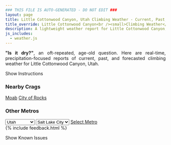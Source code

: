 ```yaml
---
### THIS FILE IS AUTO-GENERATED - DO NOT EDIT ###
layout: page
title: Little Cottonwood Canyon, Utah Climbing Weather - Current, Past, and Forecasted Report
title_override: Little Cottonwood Canyon<br /><small>Climbing Weather</small>
description: A lightweight weather report for Little Cottonwood Canyon, Utah. Optimized for slow internet connections.
js_includes:
  - weather.js
---
```


<section class="measure center lh-copy f5-ns f6 ph2 mv4" style="text-align: justify;">
<strong>"Is it dry?"</strong>, an oft-repeated, age-old question. Here are real-time,
precipitation-focused reports of current, past, and forecasted climbing weather for Little Cottonwood Canyon, Utah.
</section>

<p id="settings-toggle" class="mw5 b center tc hover-light-red black-70 pointer">Show Instructions</p>
<section id="settings" class="overflow-hidden" style="display:none;">
    <div class="mv2 ph2 center">
        <div class="fn f6 tc pv2">
            <p class="measure lh-copy center"><strong>Show/hide hourly forecasts</strong> by clicking the desired day.</p>
            <hr class="mw5 p0 mv2 o-60 b0 bt b--light-red light-red bg-light-red">
            <p class="measure lh-copy center"><strong>Current and Past conditions</strong> are measured by the nearest weather station. <strong>Forecast conditions</strong> are calculated and polled separately.</p>
            <hr class="mw5 p0 mv2 o-60 b0 bt b--light-red light-red bg-light-red">
            <p class="measure lh-copy center"><strong>Having issues?</strong> Try <a id="clear-cache" class="no-underline relative fancy-link light-red hover-light-red" href="#">clearing the local cache</a>.</p>
            <hr class="mw5 p0 mv2 o-60 b0 bt b--light-red light-red bg-light-red">
            <p class="measure lh-copy center">Weather data sourced from <a class="no-underline fancy-link relative light-red" target="_blank" href="https://www.weather.gov/documentation/services-web-api">weather.gov</a>.</p>
        </div>
    </div>
</section>
<section id="weather" data-crag="little-cottonwood-canyon-utah" class="mv4-ns mv3 ph2 center"></section>
<section id="nearby" class="tc lh-copy">
  <h3>Nearby Crags</h3>
<a class="nowrap no-underline fancy-link relative light-red mh3" href="/crags/moab-utah-weather.html">Moab</a>
<a class="nowrap no-underline fancy-link relative light-red mh3" href="/crags/city-of-rocks-idaho-weather.html">City of Rocks</a>
</section>
<section id="nearby" class="tc lh-copy">
  <h3>Other Metros</h3>
  <select class="ma1 bg-near-white pa2" id="stateSel">
    <option value="Texas">Texas</option>
    <option value="Washington">Washington</option>
    <option value="Colorado">Colorado</option>
    <option value="Tennessee">Tennessee</option>
    <option value="Utah" selected>Utah</option>
    <option value="California">California</option>
  </select>
  <select class="ma1 bg-near-white pa2" id="citySel">
    <option value="Salt Lake City" selected>Salt Lake City</option>
  </select>
  <a id="selectMetro" class="f6 link dim ph3 pv2 ma1 dib white bg-light-red" href="/crags/salt-lake-city-utah-weather.html">Select Metro</a>
  <script>
    var states = [];
    states["Texas"] = "Austin"
    states["Washington"] = "Seattle"
    states["Colorado"] = "Denver"
    states["Tennessee"] = "Nashville"
    states["Utah"] = "Salt Lake City"
    states["California"] = "San Francisco|Los Angeles"
  </script>
</section>
{% include feedback.html %}
<p id="issues-toggle" class="mw5 b center tc hover-light-red black-70 pointer">Show Known Issues</p>
<section id="issues" class="overflow-hidden tc f6">
</section>

<script>
  var weekly_SLC_102_165 = {"updated":"2021-05-11T08:18:01+00:00","units":"us","forecastGenerator":"BaselineForecastGenerator","generatedAt":"2021-05-11T08:51:12+00:00","updateTime":"2021-05-11T08:18:01+00:00","validTimes":"2021-05-11T02:00:00+00:00/P6DT23H","elevation":{"value":1872.0816,"unitCode":"unit:m"},"periods":[{"number":1,"name":"Overnight","startTime":"2021-05-11T02:00:00-06:00","endTime":"2021-05-11T06:00:00-06:00","isDaytime":false,"temperature":35,"temperatureUnit":"F","temperatureTrend":null,"windSpeed":"6 mph","windDirection":"NNE","icon":"https://api.weather.gov/icons/land/night/snow,20?size=medium","shortForecast":"Slight Chance Rain And Snow Showers","detailedForecast":"A slight chance of rain and snow showers before 3am. Partly cloudy, with a low around 35. North northeast wind around 6 mph. Chance of precipitation is 20%."},{"number":2,"name":"Tuesday","startTime":"2021-05-11T06:00:00-06:00","endTime":"2021-05-11T18:00:00-06:00","isDaytime":true,"temperature":56,"temperatureUnit":"F","temperatureTrend":null,"windSpeed":"5 to 9 mph","windDirection":"NW","icon":"https://api.weather.gov/icons/land/day/few?size=medium","shortForecast":"Sunny","detailedForecast":"Sunny, with a high near 56. Northwest wind 5 to 9 mph."},{"number":3,"name":"Tuesday Night","startTime":"2021-05-11T18:00:00-06:00","endTime":"2021-05-12T06:00:00-06:00","isDaytime":false,"temperature":39,"temperatureUnit":"F","temperatureTrend":null,"windSpeed":"7 mph","windDirection":"ENE","icon":"https://api.weather.gov/icons/land/night/few?size=medium","shortForecast":"Mostly Clear","detailedForecast":"Mostly clear, with a low around 39. East northeast wind around 7 mph."},{"number":4,"name":"Wednesday","startTime":"2021-05-12T06:00:00-06:00","endTime":"2021-05-12T18:00:00-06:00","isDaytime":true,"temperature":65,"temperatureUnit":"F","temperatureTrend":null,"windSpeed":"7 mph","windDirection":"WSW","icon":"https://api.weather.gov/icons/land/day/few?size=medium","shortForecast":"Sunny","detailedForecast":"Sunny, with a high near 65. West southwest wind around 7 mph."},{"number":5,"name":"Wednesday Night","startTime":"2021-05-12T18:00:00-06:00","endTime":"2021-05-13T06:00:00-06:00","isDaytime":false,"temperature":47,"temperatureUnit":"F","temperatureTrend":null,"windSpeed":"8 mph","windDirection":"E","icon":"https://api.weather.gov/icons/land/night/few?size=medium","shortForecast":"Mostly Clear","detailedForecast":"Mostly clear, with a low around 47. East wind around 8 mph."},{"number":6,"name":"Thursday","startTime":"2021-05-13T06:00:00-06:00","endTime":"2021-05-13T18:00:00-06:00","isDaytime":true,"temperature":74,"temperatureUnit":"F","temperatureTrend":null,"windSpeed":"7 mph","windDirection":"S","icon":"https://api.weather.gov/icons/land/day/few?size=medium","shortForecast":"Sunny","detailedForecast":"Sunny, with a high near 74."},{"number":7,"name":"Thursday Night","startTime":"2021-05-13T18:00:00-06:00","endTime":"2021-05-14T06:00:00-06:00","isDaytime":false,"temperature":53,"temperatureUnit":"F","temperatureTrend":null,"windSpeed":"7 mph","windDirection":"ENE","icon":"https://api.weather.gov/icons/land/night/sct?size=medium","shortForecast":"Partly Cloudy","detailedForecast":"Partly cloudy, with a low around 53."},{"number":8,"name":"Friday","startTime":"2021-05-14T06:00:00-06:00","endTime":"2021-05-14T18:00:00-06:00","isDaytime":true,"temperature":76,"temperatureUnit":"F","temperatureTrend":null,"windSpeed":"8 mph","windDirection":"SSW","icon":"https://api.weather.gov/icons/land/day/sct?size=medium","shortForecast":"Mostly Sunny","detailedForecast":"Mostly sunny, with a high near 76."},{"number":9,"name":"Friday Night","startTime":"2021-05-14T18:00:00-06:00","endTime":"2021-05-15T06:00:00-06:00","isDaytime":false,"temperature":54,"temperatureUnit":"F","temperatureTrend":null,"windSpeed":"7 mph","windDirection":"E","icon":"https://api.weather.gov/icons/land/night/bkn?size=medium","shortForecast":"Mostly Cloudy","detailedForecast":"Mostly cloudy, with a low around 54."},{"number":10,"name":"Saturday","startTime":"2021-05-15T06:00:00-06:00","endTime":"2021-05-15T18:00:00-06:00","isDaytime":true,"temperature":74,"temperatureUnit":"F","temperatureTrend":null,"windSpeed":"7 to 12 mph","windDirection":"S","icon":"https://api.weather.gov/icons/land/day/bkn/rain_showers?size=medium","shortForecast":"Partly Sunny then Slight Chance Rain Showers","detailedForecast":"A slight chance of rain showers after noon. Partly sunny, with a high near 74."},{"number":11,"name":"Saturday Night","startTime":"2021-05-15T18:00:00-06:00","endTime":"2021-05-16T06:00:00-06:00","isDaytime":false,"temperature":51,"temperatureUnit":"F","temperatureTrend":null,"windSpeed":"6 to 10 mph","windDirection":"SW","icon":"https://api.weather.gov/icons/land/night/rain_showers/bkn?size=medium","shortForecast":"Slight Chance Rain Showers then Mostly Cloudy","detailedForecast":"A slight chance of rain showers before midnight. Mostly cloudy, with a low around 51."},{"number":12,"name":"Sunday","startTime":"2021-05-16T06:00:00-06:00","endTime":"2021-05-16T18:00:00-06:00","isDaytime":true,"temperature":67,"temperatureUnit":"F","temperatureTrend":null,"windSpeed":"6 to 9 mph","windDirection":"W","icon":"https://api.weather.gov/icons/land/day/rain_showers/tsra_hi?size=medium","shortForecast":"Chance Showers And Thunderstorms","detailedForecast":"A slight chance of rain showers before noon, then a chance of showers and thunderstorms. Partly sunny, with a high near 67."},{"number":13,"name":"Sunday Night","startTime":"2021-05-16T18:00:00-06:00","endTime":"2021-05-17T06:00:00-06:00","isDaytime":false,"temperature":47,"temperatureUnit":"F","temperatureTrend":null,"windSpeed":"6 to 9 mph","windDirection":"N","icon":"https://api.weather.gov/icons/land/night/rain_showers/sct?size=medium","shortForecast":"Slight Chance Rain Showers then Partly Cloudy","detailedForecast":"A slight chance of rain showers before midnight. Partly cloudy, with a low around 47."},{"number":14,"name":"Monday","startTime":"2021-05-17T06:00:00-06:00","endTime":"2021-05-17T18:00:00-06:00","isDaytime":true,"temperature":69,"temperatureUnit":"F","temperatureTrend":null,"windSpeed":"9 mph","windDirection":"NW","icon":"https://api.weather.gov/icons/land/day/sct/rain_showers?size=medium","shortForecast":"Mostly Sunny then Slight Chance Rain Showers","detailedForecast":"A slight chance of rain showers after noon. Mostly sunny, with a high near 69."}]}
  var hourly_SLC_102_165 = {"@context":["https://geojson.org/geojson-ld/geojson-context.jsonld",{"@version":"1.1","wx":"https://api.weather.gov/ontology#","geo":"http://www.opengis.net/ont/geosparql#","unit":"http://codes.wmo.int/common/unit/","@vocab":"https://api.weather.gov/ontology#"}],"type":"Feature","geometry":{"type":"Polygon","coordinates":[[[-111.7980097,40.5728371],[-111.79443739999999,40.5510443],[-111.765784,40.5537528],[-111.7693503,40.575545899999995],[-111.7980097,40.5728371]]]},"properties":{"updated":"2021-05-11T08:18:01+00:00","units":"us","forecastGenerator":"HourlyForecastGenerator","generatedAt":"2021-05-11T08:51:14+00:00","updateTime":"2021-05-11T08:18:01+00:00","validTimes":"2021-05-11T02:00:00+00:00/P6DT23H","elevation":{"value":1872.0816,"unitCode":"unit:m"},"periods":[{"number":1,"name":"","startTime":"2021-05-11T02:00:00-06:00","endTime":"2021-05-11T03:00:00-06:00","isDaytime":false,"temperature":38,"temperatureUnit":"F","temperatureTrend":null,"windSpeed":"6 mph","windDirection":"N","icon":"https://api.weather.gov/icons/land/night/snow,20?size=small","shortForecast":"Slight Chance Rain And Snow Showers","detailedForecast":""},{"number":2,"name":"","startTime":"2021-05-11T03:00:00-06:00","endTime":"2021-05-11T04:00:00-06:00","isDaytime":false,"temperature":37,"temperatureUnit":"F","temperatureTrend":null,"windSpeed":"5 mph","windDirection":"NE","icon":"https://api.weather.gov/icons/land/night/sct?size=small","shortForecast":"Partly Cloudy","detailedForecast":""},{"number":3,"name":"","startTime":"2021-05-11T04:00:00-06:00","endTime":"2021-05-11T05:00:00-06:00","isDaytime":false,"temperature":36,"temperatureUnit":"F","temperatureTrend":null,"windSpeed":"5 mph","windDirection":"NE","icon":"https://api.weather.gov/icons/land/night/sct?size=small","shortForecast":"Partly Cloudy","detailedForecast":""},{"number":4,"name":"","startTime":"2021-05-11T05:00:00-06:00","endTime":"2021-05-11T06:00:00-06:00","isDaytime":false,"temperature":36,"temperatureUnit":"F","temperatureTrend":null,"windSpeed":"5 mph","windDirection":"NE","icon":"https://api.weather.gov/icons/land/night/sct?size=small","shortForecast":"Partly Cloudy","detailedForecast":""},{"number":5,"name":"","startTime":"2021-05-11T06:00:00-06:00","endTime":"2021-05-11T07:00:00-06:00","isDaytime":true,"temperature":35,"temperatureUnit":"F","temperatureTrend":null,"windSpeed":"5 mph","windDirection":"E","icon":"https://api.weather.gov/icons/land/day/few?size=small","shortForecast":"Sunny","detailedForecast":""},{"number":6,"name":"","startTime":"2021-05-11T07:00:00-06:00","endTime":"2021-05-11T08:00:00-06:00","isDaytime":true,"temperature":36,"temperatureUnit":"F","temperatureTrend":null,"windSpeed":"5 mph","windDirection":"E","icon":"https://api.weather.gov/icons/land/day/few?size=small","shortForecast":"Sunny","detailedForecast":""},{"number":7,"name":"","startTime":"2021-05-11T08:00:00-06:00","endTime":"2021-05-11T09:00:00-06:00","isDaytime":true,"temperature":38,"temperatureUnit":"F","temperatureTrend":null,"windSpeed":"5 mph","windDirection":"E","icon":"https://api.weather.gov/icons/land/day/few?size=small","shortForecast":"Sunny","detailedForecast":""},{"number":8,"name":"","startTime":"2021-05-11T09:00:00-06:00","endTime":"2021-05-11T10:00:00-06:00","isDaytime":true,"temperature":42,"temperatureUnit":"F","temperatureTrend":null,"windSpeed":"6 mph","windDirection":"W","icon":"https://api.weather.gov/icons/land/day/sct?size=small","shortForecast":"Mostly Sunny","detailedForecast":""},{"number":9,"name":"","startTime":"2021-05-11T10:00:00-06:00","endTime":"2021-05-11T11:00:00-06:00","isDaytime":true,"temperature":45,"temperatureUnit":"F","temperatureTrend":null,"windSpeed":"6 mph","windDirection":"W","icon":"https://api.weather.gov/icons/land/day/sct?size=small","shortForecast":"Mostly Sunny","detailedForecast":""},{"number":10,"name":"","startTime":"2021-05-11T11:00:00-06:00","endTime":"2021-05-11T12:00:00-06:00","isDaytime":true,"temperature":47,"temperatureUnit":"F","temperatureTrend":null,"windSpeed":"6 mph","windDirection":"W","icon":"https://api.weather.gov/icons/land/day/sct?size=small","shortForecast":"Mostly Sunny","detailedForecast":""},{"number":11,"name":"","startTime":"2021-05-11T12:00:00-06:00","endTime":"2021-05-11T13:00:00-06:00","isDaytime":true,"temperature":49,"temperatureUnit":"F","temperatureTrend":null,"windSpeed":"9 mph","windDirection":"NW","icon":"https://api.weather.gov/icons/land/day/sct?size=small","shortForecast":"Mostly Sunny","detailedForecast":""},{"number":12,"name":"","startTime":"2021-05-11T13:00:00-06:00","endTime":"2021-05-11T14:00:00-06:00","isDaytime":true,"temperature":53,"temperatureUnit":"F","temperatureTrend":null,"windSpeed":"9 mph","windDirection":"NW","icon":"https://api.weather.gov/icons/land/day/sct?size=small","shortForecast":"Mostly Sunny","detailedForecast":""},{"number":13,"name":"","startTime":"2021-05-11T14:00:00-06:00","endTime":"2021-05-11T15:00:00-06:00","isDaytime":true,"temperature":54,"temperatureUnit":"F","temperatureTrend":null,"windSpeed":"9 mph","windDirection":"NW","icon":"https://api.weather.gov/icons/land/day/sct?size=small","shortForecast":"Mostly Sunny","detailedForecast":""},{"number":14,"name":"","startTime":"2021-05-11T15:00:00-06:00","endTime":"2021-05-11T16:00:00-06:00","isDaytime":true,"temperature":55,"temperatureUnit":"F","temperatureTrend":null,"windSpeed":"8 mph","windDirection":"NNW","icon":"https://api.weather.gov/icons/land/day/few?size=small","shortForecast":"Sunny","detailedForecast":""},{"number":15,"name":"","startTime":"2021-05-11T16:00:00-06:00","endTime":"2021-05-11T17:00:00-06:00","isDaytime":true,"temperature":56,"temperatureUnit":"F","temperatureTrend":null,"windSpeed":"8 mph","windDirection":"NNW","icon":"https://api.weather.gov/icons/land/day/few?size=small","shortForecast":"Sunny","detailedForecast":""},{"number":16,"name":"","startTime":"2021-05-11T17:00:00-06:00","endTime":"2021-05-11T18:00:00-06:00","isDaytime":true,"temperature":55,"temperatureUnit":"F","temperatureTrend":null,"windSpeed":"8 mph","windDirection":"NNW","icon":"https://api.weather.gov/icons/land/day/few?size=small","shortForecast":"Sunny","detailedForecast":""},{"number":17,"name":"","startTime":"2021-05-11T18:00:00-06:00","endTime":"2021-05-11T19:00:00-06:00","isDaytime":false,"temperature":56,"temperatureUnit":"F","temperatureTrend":null,"windSpeed":"7 mph","windDirection":"NNW","icon":"https://api.weather.gov/icons/land/night/few?size=small","shortForecast":"Mostly Clear","detailedForecast":""},{"number":18,"name":"","startTime":"2021-05-11T19:00:00-06:00","endTime":"2021-05-11T20:00:00-06:00","isDaytime":false,"temperature":53,"temperatureUnit":"F","temperatureTrend":null,"windSpeed":"7 mph","windDirection":"NNW","icon":"https://api.weather.gov/icons/land/night/few?size=small","shortForecast":"Mostly Clear","detailedForecast":""},{"number":19,"name":"","startTime":"2021-05-11T20:00:00-06:00","endTime":"2021-05-11T21:00:00-06:00","isDaytime":false,"temperature":50,"temperatureUnit":"F","temperatureTrend":null,"windSpeed":"7 mph","windDirection":"NNW","icon":"https://api.weather.gov/icons/land/night/few?size=small","shortForecast":"Mostly Clear","detailedForecast":""},{"number":20,"name":"","startTime":"2021-05-11T21:00:00-06:00","endTime":"2021-05-11T22:00:00-06:00","isDaytime":false,"temperature":46,"temperatureUnit":"F","temperatureTrend":null,"windSpeed":"6 mph","windDirection":"ENE","icon":"https://api.weather.gov/icons/land/night/few?size=small","shortForecast":"Mostly Clear","detailedForecast":""},{"number":21,"name":"","startTime":"2021-05-11T22:00:00-06:00","endTime":"2021-05-11T23:00:00-06:00","isDaytime":false,"temperature":43,"temperatureUnit":"F","temperatureTrend":null,"windSpeed":"6 mph","windDirection":"ENE","icon":"https://api.weather.gov/icons/land/night/few?size=small","shortForecast":"Mostly Clear","detailedForecast":""},{"number":22,"name":"","startTime":"2021-05-11T23:00:00-06:00","endTime":"2021-05-12T00:00:00-06:00","isDaytime":false,"temperature":42,"temperatureUnit":"F","temperatureTrend":null,"windSpeed":"6 mph","windDirection":"ENE","icon":"https://api.weather.gov/icons/land/night/few?size=small","shortForecast":"Mostly Clear","detailedForecast":""},{"number":23,"name":"","startTime":"2021-05-12T00:00:00-06:00","endTime":"2021-05-12T01:00:00-06:00","isDaytime":false,"temperature":41,"temperatureUnit":"F","temperatureTrend":null,"windSpeed":"7 mph","windDirection":"E","icon":"https://api.weather.gov/icons/land/night/skc?size=small","shortForecast":"Clear","detailedForecast":""},{"number":24,"name":"","startTime":"2021-05-12T01:00:00-06:00","endTime":"2021-05-12T02:00:00-06:00","isDaytime":false,"temperature":40,"temperatureUnit":"F","temperatureTrend":null,"windSpeed":"7 mph","windDirection":"E","icon":"https://api.weather.gov/icons/land/night/skc?size=small","shortForecast":"Clear","detailedForecast":""},{"number":25,"name":"","startTime":"2021-05-12T02:00:00-06:00","endTime":"2021-05-12T03:00:00-06:00","isDaytime":false,"temperature":40,"temperatureUnit":"F","temperatureTrend":null,"windSpeed":"7 mph","windDirection":"E","icon":"https://api.weather.gov/icons/land/night/skc?size=small","shortForecast":"Clear","detailedForecast":""},{"number":26,"name":"","startTime":"2021-05-12T03:00:00-06:00","endTime":"2021-05-12T04:00:00-06:00","isDaytime":false,"temperature":40,"temperatureUnit":"F","temperatureTrend":null,"windSpeed":"7 mph","windDirection":"E","icon":"https://api.weather.gov/icons/land/night/few?size=small","shortForecast":"Mostly Clear","detailedForecast":""},{"number":27,"name":"","startTime":"2021-05-12T04:00:00-06:00","endTime":"2021-05-12T05:00:00-06:00","isDaytime":false,"temperature":39,"temperatureUnit":"F","temperatureTrend":null,"windSpeed":"7 mph","windDirection":"E","icon":"https://api.weather.gov/icons/land/night/few?size=small","shortForecast":"Mostly Clear","detailedForecast":""},{"number":28,"name":"","startTime":"2021-05-12T05:00:00-06:00","endTime":"2021-05-12T06:00:00-06:00","isDaytime":false,"temperature":39,"temperatureUnit":"F","temperatureTrend":null,"windSpeed":"7 mph","windDirection":"E","icon":"https://api.weather.gov/icons/land/night/few?size=small","shortForecast":"Mostly Clear","detailedForecast":""},{"number":29,"name":"","startTime":"2021-05-12T06:00:00-06:00","endTime":"2021-05-12T07:00:00-06:00","isDaytime":true,"temperature":40,"temperatureUnit":"F","temperatureTrend":null,"windSpeed":"7 mph","windDirection":"E","icon":"https://api.weather.gov/icons/land/day/few?size=small","shortForecast":"Sunny","detailedForecast":""},{"number":30,"name":"","startTime":"2021-05-12T07:00:00-06:00","endTime":"2021-05-12T08:00:00-06:00","isDaytime":true,"temperature":41,"temperatureUnit":"F","temperatureTrend":null,"windSpeed":"7 mph","windDirection":"E","icon":"https://api.weather.gov/icons/land/day/few?size=small","shortForecast":"Sunny","detailedForecast":""},{"number":31,"name":"","startTime":"2021-05-12T08:00:00-06:00","endTime":"2021-05-12T09:00:00-06:00","isDaytime":true,"temperature":44,"temperatureUnit":"F","temperatureTrend":null,"windSpeed":"7 mph","windDirection":"E","icon":"https://api.weather.gov/icons/land/day/few?size=small","shortForecast":"Sunny","detailedForecast":""},{"number":32,"name":"","startTime":"2021-05-12T09:00:00-06:00","endTime":"2021-05-12T10:00:00-06:00","isDaytime":true,"temperature":47,"temperatureUnit":"F","temperatureTrend":null,"windSpeed":"5 mph","windDirection":"SW","icon":"https://api.weather.gov/icons/land/day/few?size=small","shortForecast":"Sunny","detailedForecast":""},{"number":33,"name":"","startTime":"2021-05-12T10:00:00-06:00","endTime":"2021-05-12T11:00:00-06:00","isDaytime":true,"temperature":51,"temperatureUnit":"F","temperatureTrend":null,"windSpeed":"5 mph","windDirection":"SW","icon":"https://api.weather.gov/icons/land/day/few?size=small","shortForecast":"Sunny","detailedForecast":""},{"number":34,"name":"","startTime":"2021-05-12T11:00:00-06:00","endTime":"2021-05-12T12:00:00-06:00","isDaytime":true,"temperature":55,"temperatureUnit":"F","temperatureTrend":null,"windSpeed":"5 mph","windDirection":"SW","icon":"https://api.weather.gov/icons/land/day/few?size=small","shortForecast":"Sunny","detailedForecast":""},{"number":35,"name":"","startTime":"2021-05-12T12:00:00-06:00","endTime":"2021-05-12T13:00:00-06:00","isDaytime":true,"temperature":58,"temperatureUnit":"F","temperatureTrend":null,"windSpeed":"7 mph","windDirection":"W","icon":"https://api.weather.gov/icons/land/day/few?size=small","shortForecast":"Sunny","detailedForecast":""},{"number":36,"name":"","startTime":"2021-05-12T13:00:00-06:00","endTime":"2021-05-12T14:00:00-06:00","isDaytime":true,"temperature":60,"temperatureUnit":"F","temperatureTrend":null,"windSpeed":"7 mph","windDirection":"W","icon":"https://api.weather.gov/icons/land/day/few?size=small","shortForecast":"Sunny","detailedForecast":""},{"number":37,"name":"","startTime":"2021-05-12T14:00:00-06:00","endTime":"2021-05-12T15:00:00-06:00","isDaytime":true,"temperature":62,"temperatureUnit":"F","temperatureTrend":null,"windSpeed":"7 mph","windDirection":"W","icon":"https://api.weather.gov/icons/land/day/few?size=small","shortForecast":"Sunny","detailedForecast":""},{"number":38,"name":"","startTime":"2021-05-12T15:00:00-06:00","endTime":"2021-05-12T16:00:00-06:00","isDaytime":true,"temperature":63,"temperatureUnit":"F","temperatureTrend":null,"windSpeed":"7 mph","windDirection":"W","icon":"https://api.weather.gov/icons/land/day/few?size=small","shortForecast":"Sunny","detailedForecast":""},{"number":39,"name":"","startTime":"2021-05-12T16:00:00-06:00","endTime":"2021-05-12T17:00:00-06:00","isDaytime":true,"temperature":64,"temperatureUnit":"F","temperatureTrend":null,"windSpeed":"7 mph","windDirection":"W","icon":"https://api.weather.gov/icons/land/day/few?size=small","shortForecast":"Sunny","detailedForecast":""},{"number":40,"name":"","startTime":"2021-05-12T17:00:00-06:00","endTime":"2021-05-12T18:00:00-06:00","isDaytime":true,"temperature":65,"temperatureUnit":"F","temperatureTrend":null,"windSpeed":"7 mph","windDirection":"W","icon":"https://api.weather.gov/icons/land/day/few?size=small","shortForecast":"Sunny","detailedForecast":""},{"number":41,"name":"","startTime":"2021-05-12T18:00:00-06:00","endTime":"2021-05-12T19:00:00-06:00","isDaytime":false,"temperature":64,"temperatureUnit":"F","temperatureTrend":null,"windSpeed":"6 mph","windDirection":"WNW","icon":"https://api.weather.gov/icons/land/night/few?size=small","shortForecast":"Mostly Clear","detailedForecast":""},{"number":42,"name":"","startTime":"2021-05-12T19:00:00-06:00","endTime":"2021-05-12T20:00:00-06:00","isDaytime":false,"temperature":62,"temperatureUnit":"F","temperatureTrend":null,"windSpeed":"6 mph","windDirection":"WNW","icon":"https://api.weather.gov/icons/land/night/few?size=small","shortForecast":"Mostly Clear","detailedForecast":""},{"number":43,"name":"","startTime":"2021-05-12T20:00:00-06:00","endTime":"2021-05-12T21:00:00-06:00","isDaytime":false,"temperature":58,"temperatureUnit":"F","temperatureTrend":null,"windSpeed":"6 mph","windDirection":"WNW","icon":"https://api.weather.gov/icons/land/night/few?size=small","shortForecast":"Mostly Clear","detailedForecast":""},{"number":44,"name":"","startTime":"2021-05-12T21:00:00-06:00","endTime":"2021-05-12T22:00:00-06:00","isDaytime":false,"temperature":55,"temperatureUnit":"F","temperatureTrend":null,"windSpeed":"7 mph","windDirection":"ENE","icon":"https://api.weather.gov/icons/land/night/few?size=small","shortForecast":"Mostly Clear","detailedForecast":""},{"number":45,"name":"","startTime":"2021-05-12T22:00:00-06:00","endTime":"2021-05-12T23:00:00-06:00","isDaytime":false,"temperature":52,"temperatureUnit":"F","temperatureTrend":null,"windSpeed":"7 mph","windDirection":"ENE","icon":"https://api.weather.gov/icons/land/night/few?size=small","shortForecast":"Mostly Clear","detailedForecast":""},{"number":46,"name":"","startTime":"2021-05-12T23:00:00-06:00","endTime":"2021-05-13T00:00:00-06:00","isDaytime":false,"temperature":50,"temperatureUnit":"F","temperatureTrend":null,"windSpeed":"7 mph","windDirection":"ENE","icon":"https://api.weather.gov/icons/land/night/few?size=small","shortForecast":"Mostly Clear","detailedForecast":""},{"number":47,"name":"","startTime":"2021-05-13T00:00:00-06:00","endTime":"2021-05-13T01:00:00-06:00","isDaytime":false,"temperature":50,"temperatureUnit":"F","temperatureTrend":null,"windSpeed":"8 mph","windDirection":"ESE","icon":"https://api.weather.gov/icons/land/night/few?size=small","shortForecast":"Mostly Clear","detailedForecast":""},{"number":48,"name":"","startTime":"2021-05-13T01:00:00-06:00","endTime":"2021-05-13T02:00:00-06:00","isDaytime":false,"temperature":49,"temperatureUnit":"F","temperatureTrend":null,"windSpeed":"8 mph","windDirection":"ESE","icon":"https://api.weather.gov/icons/land/night/few?size=small","shortForecast":"Mostly Clear","detailedForecast":""},{"number":49,"name":"","startTime":"2021-05-13T02:00:00-06:00","endTime":"2021-05-13T03:00:00-06:00","isDaytime":false,"temperature":49,"temperatureUnit":"F","temperatureTrend":null,"windSpeed":"8 mph","windDirection":"ESE","icon":"https://api.weather.gov/icons/land/night/few?size=small","shortForecast":"Mostly Clear","detailedForecast":""},{"number":50,"name":"","startTime":"2021-05-13T03:00:00-06:00","endTime":"2021-05-13T04:00:00-06:00","isDaytime":false,"temperature":48,"temperatureUnit":"F","temperatureTrend":null,"windSpeed":"8 mph","windDirection":"ESE","icon":"https://api.weather.gov/icons/land/night/few?size=small","shortForecast":"Mostly Clear","detailedForecast":""},{"number":51,"name":"","startTime":"2021-05-13T04:00:00-06:00","endTime":"2021-05-13T05:00:00-06:00","isDaytime":false,"temperature":48,"temperatureUnit":"F","temperatureTrend":null,"windSpeed":"8 mph","windDirection":"ESE","icon":"https://api.weather.gov/icons/land/night/few?size=small","shortForecast":"Mostly Clear","detailedForecast":""},{"number":52,"name":"","startTime":"2021-05-13T05:00:00-06:00","endTime":"2021-05-13T06:00:00-06:00","isDaytime":false,"temperature":47,"temperatureUnit":"F","temperatureTrend":null,"windSpeed":"8 mph","windDirection":"ESE","icon":"https://api.weather.gov/icons/land/night/few?size=small","shortForecast":"Mostly Clear","detailedForecast":""},{"number":53,"name":"","startTime":"2021-05-13T06:00:00-06:00","endTime":"2021-05-13T07:00:00-06:00","isDaytime":true,"temperature":48,"temperatureUnit":"F","temperatureTrend":null,"windSpeed":"7 mph","windDirection":"ESE","icon":"https://api.weather.gov/icons/land/day/few?size=small","shortForecast":"Sunny","detailedForecast":""},{"number":54,"name":"","startTime":"2021-05-13T07:00:00-06:00","endTime":"2021-05-13T08:00:00-06:00","isDaytime":true,"temperature":51,"temperatureUnit":"F","temperatureTrend":null,"windSpeed":"7 mph","windDirection":"ESE","icon":"https://api.weather.gov/icons/land/day/few?size=small","shortForecast":"Sunny","detailedForecast":""},{"number":55,"name":"","startTime":"2021-05-13T08:00:00-06:00","endTime":"2021-05-13T09:00:00-06:00","isDaytime":true,"temperature":54,"temperatureUnit":"F","temperatureTrend":null,"windSpeed":"7 mph","windDirection":"ESE","icon":"https://api.weather.gov/icons/land/day/few?size=small","shortForecast":"Sunny","detailedForecast":""},{"number":56,"name":"","startTime":"2021-05-13T09:00:00-06:00","endTime":"2021-05-13T10:00:00-06:00","isDaytime":true,"temperature":57,"temperatureUnit":"F","temperatureTrend":null,"windSpeed":"6 mph","windDirection":"SSE","icon":"https://api.weather.gov/icons/land/day/few?size=small","shortForecast":"Sunny","detailedForecast":""},{"number":57,"name":"","startTime":"2021-05-13T10:00:00-06:00","endTime":"2021-05-13T11:00:00-06:00","isDaytime":true,"temperature":61,"temperatureUnit":"F","temperatureTrend":null,"windSpeed":"6 mph","windDirection":"SSE","icon":"https://api.weather.gov/icons/land/day/few?size=small","shortForecast":"Sunny","detailedForecast":""},{"number":58,"name":"","startTime":"2021-05-13T11:00:00-06:00","endTime":"2021-05-13T12:00:00-06:00","isDaytime":true,"temperature":64,"temperatureUnit":"F","temperatureTrend":null,"windSpeed":"6 mph","windDirection":"SSE","icon":"https://api.weather.gov/icons/land/day/few?size=small","shortForecast":"Sunny","detailedForecast":""},{"number":59,"name":"","startTime":"2021-05-13T12:00:00-06:00","endTime":"2021-05-13T13:00:00-06:00","isDaytime":true,"temperature":67,"temperatureUnit":"F","temperatureTrend":null,"windSpeed":"6 mph","windDirection":"SW","icon":"https://api.weather.gov/icons/land/day/few?size=small","shortForecast":"Sunny","detailedForecast":""},{"number":60,"name":"","startTime":"2021-05-13T13:00:00-06:00","endTime":"2021-05-13T14:00:00-06:00","isDaytime":true,"temperature":69,"temperatureUnit":"F","temperatureTrend":null,"windSpeed":"6 mph","windDirection":"SW","icon":"https://api.weather.gov/icons/land/day/few?size=small","shortForecast":"Sunny","detailedForecast":""},{"number":61,"name":"","startTime":"2021-05-13T14:00:00-06:00","endTime":"2021-05-13T15:00:00-06:00","isDaytime":true,"temperature":71,"temperatureUnit":"F","temperatureTrend":null,"windSpeed":"6 mph","windDirection":"SW","icon":"https://api.weather.gov/icons/land/day/few?size=small","shortForecast":"Sunny","detailedForecast":""},{"number":62,"name":"","startTime":"2021-05-13T15:00:00-06:00","endTime":"2021-05-13T16:00:00-06:00","isDaytime":true,"temperature":72,"temperatureUnit":"F","temperatureTrend":null,"windSpeed":"6 mph","windDirection":"W","icon":"https://api.weather.gov/icons/land/day/few?size=small","shortForecast":"Sunny","detailedForecast":""},{"number":63,"name":"","startTime":"2021-05-13T16:00:00-06:00","endTime":"2021-05-13T17:00:00-06:00","isDaytime":true,"temperature":73,"temperatureUnit":"F","temperatureTrend":null,"windSpeed":"6 mph","windDirection":"W","icon":"https://api.weather.gov/icons/land/day/few?size=small","shortForecast":"Sunny","detailedForecast":""},{"number":64,"name":"","startTime":"2021-05-13T17:00:00-06:00","endTime":"2021-05-13T18:00:00-06:00","isDaytime":true,"temperature":73,"temperatureUnit":"F","temperatureTrend":null,"windSpeed":"6 mph","windDirection":"W","icon":"https://api.weather.gov/icons/land/day/few?size=small","shortForecast":"Sunny","detailedForecast":""},{"number":65,"name":"","startTime":"2021-05-13T18:00:00-06:00","endTime":"2021-05-13T19:00:00-06:00","isDaytime":false,"temperature":72,"temperatureUnit":"F","temperatureTrend":null,"windSpeed":"7 mph","windDirection":"NW","icon":"https://api.weather.gov/icons/land/night/few?size=small","shortForecast":"Mostly Clear","detailedForecast":""},{"number":66,"name":"","startTime":"2021-05-13T19:00:00-06:00","endTime":"2021-05-13T20:00:00-06:00","isDaytime":false,"temperature":69,"temperatureUnit":"F","temperatureTrend":null,"windSpeed":"7 mph","windDirection":"NW","icon":"https://api.weather.gov/icons/land/night/few?size=small","shortForecast":"Mostly Clear","detailedForecast":""},{"number":67,"name":"","startTime":"2021-05-13T20:00:00-06:00","endTime":"2021-05-13T21:00:00-06:00","isDaytime":false,"temperature":65,"temperatureUnit":"F","temperatureTrend":null,"windSpeed":"7 mph","windDirection":"NW","icon":"https://api.weather.gov/icons/land/night/few?size=small","shortForecast":"Mostly Clear","detailedForecast":""},{"number":68,"name":"","startTime":"2021-05-13T21:00:00-06:00","endTime":"2021-05-13T22:00:00-06:00","isDaytime":false,"temperature":62,"temperatureUnit":"F","temperatureTrend":null,"windSpeed":"6 mph","windDirection":"E","icon":"https://api.weather.gov/icons/land/night/sct?size=small","shortForecast":"Partly Cloudy","detailedForecast":""},{"number":69,"name":"","startTime":"2021-05-13T22:00:00-06:00","endTime":"2021-05-13T23:00:00-06:00","isDaytime":false,"temperature":60,"temperatureUnit":"F","temperatureTrend":null,"windSpeed":"6 mph","windDirection":"E","icon":"https://api.weather.gov/icons/land/night/sct?size=small","shortForecast":"Partly Cloudy","detailedForecast":""},{"number":70,"name":"","startTime":"2021-05-13T23:00:00-06:00","endTime":"2021-05-14T00:00:00-06:00","isDaytime":false,"temperature":58,"temperatureUnit":"F","temperatureTrend":null,"windSpeed":"6 mph","windDirection":"E","icon":"https://api.weather.gov/icons/land/night/sct?size=small","shortForecast":"Partly Cloudy","detailedForecast":""},{"number":71,"name":"","startTime":"2021-05-14T00:00:00-06:00","endTime":"2021-05-14T01:00:00-06:00","isDaytime":false,"temperature":57,"temperatureUnit":"F","temperatureTrend":null,"windSpeed":"6 mph","windDirection":"ESE","icon":"https://api.weather.gov/icons/land/night/sct?size=small","shortForecast":"Partly Cloudy","detailedForecast":""},{"number":72,"name":"","startTime":"2021-05-14T01:00:00-06:00","endTime":"2021-05-14T02:00:00-06:00","isDaytime":false,"temperature":56,"temperatureUnit":"F","temperatureTrend":null,"windSpeed":"6 mph","windDirection":"ESE","icon":"https://api.weather.gov/icons/land/night/sct?size=small","shortForecast":"Partly Cloudy","detailedForecast":""},{"number":73,"name":"","startTime":"2021-05-14T02:00:00-06:00","endTime":"2021-05-14T03:00:00-06:00","isDaytime":false,"temperature":56,"temperatureUnit":"F","temperatureTrend":null,"windSpeed":"6 mph","windDirection":"ESE","icon":"https://api.weather.gov/icons/land/night/sct?size=small","shortForecast":"Partly Cloudy","detailedForecast":""},{"number":74,"name":"","startTime":"2021-05-14T03:00:00-06:00","endTime":"2021-05-14T04:00:00-06:00","isDaytime":false,"temperature":55,"temperatureUnit":"F","temperatureTrend":null,"windSpeed":"6 mph","windDirection":"ESE","icon":"https://api.weather.gov/icons/land/night/sct?size=small","shortForecast":"Partly Cloudy","detailedForecast":""},{"number":75,"name":"","startTime":"2021-05-14T04:00:00-06:00","endTime":"2021-05-14T05:00:00-06:00","isDaytime":false,"temperature":54,"temperatureUnit":"F","temperatureTrend":null,"windSpeed":"6 mph","windDirection":"ESE","icon":"https://api.weather.gov/icons/land/night/sct?size=small","shortForecast":"Partly Cloudy","detailedForecast":""},{"number":76,"name":"","startTime":"2021-05-14T05:00:00-06:00","endTime":"2021-05-14T06:00:00-06:00","isDaytime":false,"temperature":53,"temperatureUnit":"F","temperatureTrend":null,"windSpeed":"6 mph","windDirection":"ESE","icon":"https://api.weather.gov/icons/land/night/sct?size=small","shortForecast":"Partly Cloudy","detailedForecast":""},{"number":77,"name":"","startTime":"2021-05-14T06:00:00-06:00","endTime":"2021-05-14T07:00:00-06:00","isDaytime":true,"temperature":53,"temperatureUnit":"F","temperatureTrend":null,"windSpeed":"7 mph","windDirection":"SE","icon":"https://api.weather.gov/icons/land/day/sct?size=small","shortForecast":"Mostly Sunny","detailedForecast":""},{"number":78,"name":"","startTime":"2021-05-14T07:00:00-06:00","endTime":"2021-05-14T08:00:00-06:00","isDaytime":true,"temperature":54,"temperatureUnit":"F","temperatureTrend":null,"windSpeed":"7 mph","windDirection":"SE","icon":"https://api.weather.gov/icons/land/day/sct?size=small","shortForecast":"Mostly Sunny","detailedForecast":""},{"number":79,"name":"","startTime":"2021-05-14T08:00:00-06:00","endTime":"2021-05-14T09:00:00-06:00","isDaytime":true,"temperature":57,"temperatureUnit":"F","temperatureTrend":null,"windSpeed":"7 mph","windDirection":"SE","icon":"https://api.weather.gov/icons/land/day/sct?size=small","shortForecast":"Mostly Sunny","detailedForecast":""},{"number":80,"name":"","startTime":"2021-05-14T09:00:00-06:00","endTime":"2021-05-14T10:00:00-06:00","isDaytime":true,"temperature":60,"temperatureUnit":"F","temperatureTrend":null,"windSpeed":"7 mph","windDirection":"S","icon":"https://api.weather.gov/icons/land/day/few?size=small","shortForecast":"Sunny","detailedForecast":""},{"number":81,"name":"","startTime":"2021-05-14T10:00:00-06:00","endTime":"2021-05-14T11:00:00-06:00","isDaytime":true,"temperature":63,"temperatureUnit":"F","temperatureTrend":null,"windSpeed":"7 mph","windDirection":"S","icon":"https://api.weather.gov/icons/land/day/few?size=small","shortForecast":"Sunny","detailedForecast":""},{"number":82,"name":"","startTime":"2021-05-14T11:00:00-06:00","endTime":"2021-05-14T12:00:00-06:00","isDaytime":true,"temperature":67,"temperatureUnit":"F","temperatureTrend":null,"windSpeed":"7 mph","windDirection":"S","icon":"https://api.weather.gov/icons/land/day/few?size=small","shortForecast":"Sunny","detailedForecast":""},{"number":83,"name":"","startTime":"2021-05-14T12:00:00-06:00","endTime":"2021-05-14T13:00:00-06:00","isDaytime":true,"temperature":70,"temperatureUnit":"F","temperatureTrend":null,"windSpeed":"7 mph","windDirection":"SW","icon":"https://api.weather.gov/icons/land/day/sct?size=small","shortForecast":"Mostly Sunny","detailedForecast":""},{"number":84,"name":"","startTime":"2021-05-14T13:00:00-06:00","endTime":"2021-05-14T14:00:00-06:00","isDaytime":true,"temperature":72,"temperatureUnit":"F","temperatureTrend":null,"windSpeed":"7 mph","windDirection":"SW","icon":"https://api.weather.gov/icons/land/day/sct?size=small","shortForecast":"Mostly Sunny","detailedForecast":""},{"number":85,"name":"","startTime":"2021-05-14T14:00:00-06:00","endTime":"2021-05-14T15:00:00-06:00","isDaytime":true,"temperature":73,"temperatureUnit":"F","temperatureTrend":null,"windSpeed":"7 mph","windDirection":"SW","icon":"https://api.weather.gov/icons/land/day/sct?size=small","shortForecast":"Mostly Sunny","detailedForecast":""},{"number":86,"name":"","startTime":"2021-05-14T15:00:00-06:00","endTime":"2021-05-14T16:00:00-06:00","isDaytime":true,"temperature":73,"temperatureUnit":"F","temperatureTrend":null,"windSpeed":"8 mph","windDirection":"W","icon":"https://api.weather.gov/icons/land/day/sct?size=small","shortForecast":"Mostly Sunny","detailedForecast":""},{"number":87,"name":"","startTime":"2021-05-14T16:00:00-06:00","endTime":"2021-05-14T17:00:00-06:00","isDaytime":true,"temperature":74,"temperatureUnit":"F","temperatureTrend":null,"windSpeed":"8 mph","windDirection":"W","icon":"https://api.weather.gov/icons/land/day/sct?size=small","shortForecast":"Mostly Sunny","detailedForecast":""},{"number":88,"name":"","startTime":"2021-05-14T17:00:00-06:00","endTime":"2021-05-14T18:00:00-06:00","isDaytime":true,"temperature":74,"temperatureUnit":"F","temperatureTrend":null,"windSpeed":"8 mph","windDirection":"W","icon":"https://api.weather.gov/icons/land/day/sct?size=small","shortForecast":"Mostly Sunny","detailedForecast":""},{"number":89,"name":"","startTime":"2021-05-14T18:00:00-06:00","endTime":"2021-05-14T19:00:00-06:00","isDaytime":false,"temperature":73,"temperatureUnit":"F","temperatureTrend":null,"windSpeed":"7 mph","windDirection":"WNW","icon":"https://api.weather.gov/icons/land/night/sct?size=small","shortForecast":"Partly Cloudy","detailedForecast":""},{"number":90,"name":"","startTime":"2021-05-14T19:00:00-06:00","endTime":"2021-05-14T20:00:00-06:00","isDaytime":false,"temperature":70,"temperatureUnit":"F","temperatureTrend":null,"windSpeed":"7 mph","windDirection":"WNW","icon":"https://api.weather.gov/icons/land/night/sct?size=small","shortForecast":"Partly Cloudy","detailedForecast":""},{"number":91,"name":"","startTime":"2021-05-14T20:00:00-06:00","endTime":"2021-05-14T21:00:00-06:00","isDaytime":false,"temperature":67,"temperatureUnit":"F","temperatureTrend":null,"windSpeed":"7 mph","windDirection":"WNW","icon":"https://api.weather.gov/icons/land/night/sct?size=small","shortForecast":"Partly Cloudy","detailedForecast":""},{"number":92,"name":"","startTime":"2021-05-14T21:00:00-06:00","endTime":"2021-05-14T22:00:00-06:00","isDaytime":false,"temperature":64,"temperatureUnit":"F","temperatureTrend":null,"windSpeed":"6 mph","windDirection":"E","icon":"https://api.weather.gov/icons/land/night/bkn?size=small","shortForecast":"Mostly Cloudy","detailedForecast":""},{"number":93,"name":"","startTime":"2021-05-14T22:00:00-06:00","endTime":"2021-05-14T23:00:00-06:00","isDaytime":false,"temperature":62,"temperatureUnit":"F","temperatureTrend":null,"windSpeed":"6 mph","windDirection":"E","icon":"https://api.weather.gov/icons/land/night/bkn?size=small","shortForecast":"Mostly Cloudy","detailedForecast":""},{"number":94,"name":"","startTime":"2021-05-14T23:00:00-06:00","endTime":"2021-05-15T00:00:00-06:00","isDaytime":false,"temperature":60,"temperatureUnit":"F","temperatureTrend":null,"windSpeed":"6 mph","windDirection":"E","icon":"https://api.weather.gov/icons/land/night/bkn?size=small","shortForecast":"Mostly Cloudy","detailedForecast":""},{"number":95,"name":"","startTime":"2021-05-15T00:00:00-06:00","endTime":"2021-05-15T01:00:00-06:00","isDaytime":false,"temperature":59,"temperatureUnit":"F","temperatureTrend":null,"windSpeed":"6 mph","windDirection":"E","icon":"https://api.weather.gov/icons/land/night/bkn?size=small","shortForecast":"Mostly Cloudy","detailedForecast":""},{"number":96,"name":"","startTime":"2021-05-15T01:00:00-06:00","endTime":"2021-05-15T02:00:00-06:00","isDaytime":false,"temperature":58,"temperatureUnit":"F","temperatureTrend":null,"windSpeed":"6 mph","windDirection":"E","icon":"https://api.weather.gov/icons/land/night/bkn?size=small","shortForecast":"Mostly Cloudy","detailedForecast":""},{"number":97,"name":"","startTime":"2021-05-15T02:00:00-06:00","endTime":"2021-05-15T03:00:00-06:00","isDaytime":false,"temperature":58,"temperatureUnit":"F","temperatureTrend":null,"windSpeed":"6 mph","windDirection":"E","icon":"https://api.weather.gov/icons/land/night/bkn?size=small","shortForecast":"Mostly Cloudy","detailedForecast":""},{"number":98,"name":"","startTime":"2021-05-15T03:00:00-06:00","endTime":"2021-05-15T04:00:00-06:00","isDaytime":false,"temperature":57,"temperatureUnit":"F","temperatureTrend":null,"windSpeed":"7 mph","windDirection":"ESE","icon":"https://api.weather.gov/icons/land/night/bkn?size=small","shortForecast":"Mostly Cloudy","detailedForecast":""},{"number":99,"name":"","startTime":"2021-05-15T04:00:00-06:00","endTime":"2021-05-15T05:00:00-06:00","isDaytime":false,"temperature":56,"temperatureUnit":"F","temperatureTrend":null,"windSpeed":"7 mph","windDirection":"ESE","icon":"https://api.weather.gov/icons/land/night/bkn?size=small","shortForecast":"Mostly Cloudy","detailedForecast":""},{"number":100,"name":"","startTime":"2021-05-15T05:00:00-06:00","endTime":"2021-05-15T06:00:00-06:00","isDaytime":false,"temperature":55,"temperatureUnit":"F","temperatureTrend":null,"windSpeed":"7 mph","windDirection":"ESE","icon":"https://api.weather.gov/icons/land/night/bkn?size=small","shortForecast":"Mostly Cloudy","detailedForecast":""},{"number":101,"name":"","startTime":"2021-05-15T06:00:00-06:00","endTime":"2021-05-15T07:00:00-06:00","isDaytime":true,"temperature":55,"temperatureUnit":"F","temperatureTrend":null,"windSpeed":"8 mph","windDirection":"SE","icon":"https://api.weather.gov/icons/land/day/bkn?size=small","shortForecast":"Partly Sunny","detailedForecast":""},{"number":102,"name":"","startTime":"2021-05-15T07:00:00-06:00","endTime":"2021-05-15T08:00:00-06:00","isDaytime":true,"temperature":56,"temperatureUnit":"F","temperatureTrend":null,"windSpeed":"8 mph","windDirection":"SE","icon":"https://api.weather.gov/icons/land/day/bkn?size=small","shortForecast":"Partly Sunny","detailedForecast":""},{"number":103,"name":"","startTime":"2021-05-15T08:00:00-06:00","endTime":"2021-05-15T09:00:00-06:00","isDaytime":true,"temperature":58,"temperatureUnit":"F","temperatureTrend":null,"windSpeed":"8 mph","windDirection":"SE","icon":"https://api.weather.gov/icons/land/day/bkn?size=small","shortForecast":"Partly Sunny","detailedForecast":""},{"number":104,"name":"","startTime":"2021-05-15T09:00:00-06:00","endTime":"2021-05-15T10:00:00-06:00","isDaytime":true,"temperature":60,"temperatureUnit":"F","temperatureTrend":null,"windSpeed":"7 mph","windDirection":"S","icon":"https://api.weather.gov/icons/land/day/bkn?size=small","shortForecast":"Partly Sunny","detailedForecast":""},{"number":105,"name":"","startTime":"2021-05-15T10:00:00-06:00","endTime":"2021-05-15T11:00:00-06:00","isDaytime":true,"temperature":63,"temperatureUnit":"F","temperatureTrend":null,"windSpeed":"7 mph","windDirection":"S","icon":"https://api.weather.gov/icons/land/day/bkn?size=small","shortForecast":"Partly Sunny","detailedForecast":""},{"number":106,"name":"","startTime":"2021-05-15T11:00:00-06:00","endTime":"2021-05-15T12:00:00-06:00","isDaytime":true,"temperature":66,"temperatureUnit":"F","temperatureTrend":null,"windSpeed":"7 mph","windDirection":"S","icon":"https://api.weather.gov/icons/land/day/bkn?size=small","shortForecast":"Partly Sunny","detailedForecast":""},{"number":107,"name":"","startTime":"2021-05-15T12:00:00-06:00","endTime":"2021-05-15T13:00:00-06:00","isDaytime":true,"temperature":69,"temperatureUnit":"F","temperatureTrend":null,"windSpeed":"9 mph","windDirection":"SSW","icon":"https://api.weather.gov/icons/land/day/rain_showers?size=small","shortForecast":"Slight Chance Rain Showers","detailedForecast":""},{"number":108,"name":"","startTime":"2021-05-15T13:00:00-06:00","endTime":"2021-05-15T14:00:00-06:00","isDaytime":true,"temperature":70,"temperatureUnit":"F","temperatureTrend":null,"windSpeed":"9 mph","windDirection":"SSW","icon":"https://api.weather.gov/icons/land/day/rain_showers?size=small","shortForecast":"Slight Chance Rain Showers","detailedForecast":""},{"number":109,"name":"","startTime":"2021-05-15T14:00:00-06:00","endTime":"2021-05-15T15:00:00-06:00","isDaytime":true,"temperature":71,"temperatureUnit":"F","temperatureTrend":null,"windSpeed":"9 mph","windDirection":"SSW","icon":"https://api.weather.gov/icons/land/day/rain_showers?size=small","shortForecast":"Slight Chance Rain Showers","detailedForecast":""},{"number":110,"name":"","startTime":"2021-05-15T15:00:00-06:00","endTime":"2021-05-15T16:00:00-06:00","isDaytime":true,"temperature":71,"temperatureUnit":"F","temperatureTrend":null,"windSpeed":"12 mph","windDirection":"SW","icon":"https://api.weather.gov/icons/land/day/rain_showers?size=small","shortForecast":"Slight Chance Rain Showers","detailedForecast":""},{"number":111,"name":"","startTime":"2021-05-15T16:00:00-06:00","endTime":"2021-05-15T17:00:00-06:00","isDaytime":true,"temperature":71,"temperatureUnit":"F","temperatureTrend":null,"windSpeed":"12 mph","windDirection":"SW","icon":"https://api.weather.gov/icons/land/day/rain_showers?size=small","shortForecast":"Slight Chance Rain Showers","detailedForecast":""},{"number":112,"name":"","startTime":"2021-05-15T17:00:00-06:00","endTime":"2021-05-15T18:00:00-06:00","isDaytime":true,"temperature":71,"temperatureUnit":"F","temperatureTrend":null,"windSpeed":"12 mph","windDirection":"SW","icon":"https://api.weather.gov/icons/land/day/rain_showers?size=small","shortForecast":"Slight Chance Rain Showers","detailedForecast":""},{"number":113,"name":"","startTime":"2021-05-15T18:00:00-06:00","endTime":"2021-05-15T19:00:00-06:00","isDaytime":false,"temperature":70,"temperatureUnit":"F","temperatureTrend":null,"windSpeed":"10 mph","windDirection":"W","icon":"https://api.weather.gov/icons/land/night/rain_showers?size=small","shortForecast":"Slight Chance Rain Showers","detailedForecast":""},{"number":114,"name":"","startTime":"2021-05-15T19:00:00-06:00","endTime":"2021-05-15T20:00:00-06:00","isDaytime":false,"temperature":67,"temperatureUnit":"F","temperatureTrend":null,"windSpeed":"10 mph","windDirection":"W","icon":"https://api.weather.gov/icons/land/night/rain_showers?size=small","shortForecast":"Slight Chance Rain Showers","detailedForecast":""},{"number":115,"name":"","startTime":"2021-05-15T20:00:00-06:00","endTime":"2021-05-15T21:00:00-06:00","isDaytime":false,"temperature":64,"temperatureUnit":"F","temperatureTrend":null,"windSpeed":"10 mph","windDirection":"W","icon":"https://api.weather.gov/icons/land/night/rain_showers?size=small","shortForecast":"Slight Chance Rain Showers","detailedForecast":""},{"number":116,"name":"","startTime":"2021-05-15T21:00:00-06:00","endTime":"2021-05-15T22:00:00-06:00","isDaytime":false,"temperature":61,"temperatureUnit":"F","temperatureTrend":null,"windSpeed":"8 mph","windDirection":"WSW","icon":"https://api.weather.gov/icons/land/night/rain_showers?size=small","shortForecast":"Slight Chance Rain Showers","detailedForecast":""},{"number":117,"name":"","startTime":"2021-05-15T22:00:00-06:00","endTime":"2021-05-15T23:00:00-06:00","isDaytime":false,"temperature":59,"temperatureUnit":"F","temperatureTrend":null,"windSpeed":"8 mph","windDirection":"WSW","icon":"https://api.weather.gov/icons/land/night/rain_showers?size=small","shortForecast":"Slight Chance Rain Showers","detailedForecast":""},{"number":118,"name":"","startTime":"2021-05-15T23:00:00-06:00","endTime":"2021-05-16T00:00:00-06:00","isDaytime":false,"temperature":58,"temperatureUnit":"F","temperatureTrend":null,"windSpeed":"8 mph","windDirection":"WSW","icon":"https://api.weather.gov/icons/land/night/rain_showers?size=small","shortForecast":"Slight Chance Rain Showers","detailedForecast":""},{"number":119,"name":"","startTime":"2021-05-16T00:00:00-06:00","endTime":"2021-05-16T01:00:00-06:00","isDaytime":false,"temperature":57,"temperatureUnit":"F","temperatureTrend":null,"windSpeed":"6 mph","windDirection":"S","icon":"https://api.weather.gov/icons/land/night/sct?size=small","shortForecast":"Partly Cloudy","detailedForecast":""},{"number":120,"name":"","startTime":"2021-05-16T01:00:00-06:00","endTime":"2021-05-16T02:00:00-06:00","isDaytime":false,"temperature":56,"temperatureUnit":"F","temperatureTrend":null,"windSpeed":"6 mph","windDirection":"S","icon":"https://api.weather.gov/icons/land/night/sct?size=small","shortForecast":"Partly Cloudy","detailedForecast":""},{"number":121,"name":"","startTime":"2021-05-16T02:00:00-06:00","endTime":"2021-05-16T03:00:00-06:00","isDaytime":false,"temperature":55,"temperatureUnit":"F","temperatureTrend":null,"windSpeed":"6 mph","windDirection":"S","icon":"https://api.weather.gov/icons/land/night/sct?size=small","shortForecast":"Partly Cloudy","detailedForecast":""},{"number":122,"name":"","startTime":"2021-05-16T03:00:00-06:00","endTime":"2021-05-16T04:00:00-06:00","isDaytime":false,"temperature":54,"temperatureUnit":"F","temperatureTrend":null,"windSpeed":"6 mph","windDirection":"SSE","icon":"https://api.weather.gov/icons/land/night/sct?size=small","shortForecast":"Partly Cloudy","detailedForecast":""},{"number":123,"name":"","startTime":"2021-05-16T04:00:00-06:00","endTime":"2021-05-16T05:00:00-06:00","isDaytime":false,"temperature":53,"temperatureUnit":"F","temperatureTrend":null,"windSpeed":"6 mph","windDirection":"SSE","icon":"https://api.weather.gov/icons/land/night/sct?size=small","shortForecast":"Partly Cloudy","detailedForecast":""},{"number":124,"name":"","startTime":"2021-05-16T05:00:00-06:00","endTime":"2021-05-16T06:00:00-06:00","isDaytime":false,"temperature":51,"temperatureUnit":"F","temperatureTrend":null,"windSpeed":"6 mph","windDirection":"SSE","icon":"https://api.weather.gov/icons/land/night/sct?size=small","shortForecast":"Partly Cloudy","detailedForecast":""},{"number":125,"name":"","startTime":"2021-05-16T06:00:00-06:00","endTime":"2021-05-16T07:00:00-06:00","isDaytime":true,"temperature":51,"temperatureUnit":"F","temperatureTrend":null,"windSpeed":"6 mph","windDirection":"SSE","icon":"https://api.weather.gov/icons/land/day/rain_showers?size=small","shortForecast":"Slight Chance Rain Showers","detailedForecast":""},{"number":126,"name":"","startTime":"2021-05-16T07:00:00-06:00","endTime":"2021-05-16T08:00:00-06:00","isDaytime":true,"temperature":52,"temperatureUnit":"F","temperatureTrend":null,"windSpeed":"6 mph","windDirection":"SSE","icon":"https://api.weather.gov/icons/land/day/rain_showers?size=small","shortForecast":"Slight Chance Rain Showers","detailedForecast":""},{"number":127,"name":"","startTime":"2021-05-16T08:00:00-06:00","endTime":"2021-05-16T09:00:00-06:00","isDaytime":true,"temperature":54,"temperatureUnit":"F","temperatureTrend":null,"windSpeed":"6 mph","windDirection":"SSE","icon":"https://api.weather.gov/icons/land/day/rain_showers?size=small","shortForecast":"Slight Chance Rain Showers","detailedForecast":""},{"number":128,"name":"","startTime":"2021-05-16T09:00:00-06:00","endTime":"2021-05-16T10:00:00-06:00","isDaytime":true,"temperature":56,"temperatureUnit":"F","temperatureTrend":null,"windSpeed":"7 mph","windDirection":"W","icon":"https://api.weather.gov/icons/land/day/rain_showers?size=small","shortForecast":"Slight Chance Rain Showers","detailedForecast":""},{"number":129,"name":"","startTime":"2021-05-16T10:00:00-06:00","endTime":"2021-05-16T11:00:00-06:00","isDaytime":true,"temperature":58,"temperatureUnit":"F","temperatureTrend":null,"windSpeed":"7 mph","windDirection":"W","icon":"https://api.weather.gov/icons/land/day/rain_showers?size=small","shortForecast":"Slight Chance Rain Showers","detailedForecast":""},{"number":130,"name":"","startTime":"2021-05-16T11:00:00-06:00","endTime":"2021-05-16T12:00:00-06:00","isDaytime":true,"temperature":60,"temperatureUnit":"F","temperatureTrend":null,"windSpeed":"7 mph","windDirection":"W","icon":"https://api.weather.gov/icons/land/day/rain_showers?size=small","shortForecast":"Slight Chance Rain Showers","detailedForecast":""},{"number":131,"name":"","startTime":"2021-05-16T12:00:00-06:00","endTime":"2021-05-16T13:00:00-06:00","isDaytime":true,"temperature":62,"temperatureUnit":"F","temperatureTrend":null,"windSpeed":"8 mph","windDirection":"W","icon":"https://api.weather.gov/icons/land/day/tsra_hi?size=small","shortForecast":"Chance Showers And Thunderstorms","detailedForecast":""},{"number":132,"name":"","startTime":"2021-05-16T13:00:00-06:00","endTime":"2021-05-16T14:00:00-06:00","isDaytime":true,"temperature":63,"temperatureUnit":"F","temperatureTrend":null,"windSpeed":"8 mph","windDirection":"W","icon":"https://api.weather.gov/icons/land/day/tsra_hi?size=small","shortForecast":"Chance Showers And Thunderstorms","detailedForecast":""},{"number":133,"name":"","startTime":"2021-05-16T14:00:00-06:00","endTime":"2021-05-16T15:00:00-06:00","isDaytime":true,"temperature":64,"temperatureUnit":"F","temperatureTrend":null,"windSpeed":"8 mph","windDirection":"W","icon":"https://api.weather.gov/icons/land/day/tsra_hi?size=small","shortForecast":"Chance Showers And Thunderstorms","detailedForecast":""},{"number":134,"name":"","startTime":"2021-05-16T15:00:00-06:00","endTime":"2021-05-16T16:00:00-06:00","isDaytime":true,"temperature":65,"temperatureUnit":"F","temperatureTrend":null,"windSpeed":"9 mph","windDirection":"WNW","icon":"https://api.weather.gov/icons/land/day/tsra_hi?size=small","shortForecast":"Chance Showers And Thunderstorms","detailedForecast":""},{"number":135,"name":"","startTime":"2021-05-16T16:00:00-06:00","endTime":"2021-05-16T17:00:00-06:00","isDaytime":true,"temperature":65,"temperatureUnit":"F","temperatureTrend":null,"windSpeed":"9 mph","windDirection":"WNW","icon":"https://api.weather.gov/icons/land/day/tsra_hi?size=small","shortForecast":"Chance Showers And Thunderstorms","detailedForecast":""},{"number":136,"name":"","startTime":"2021-05-16T17:00:00-06:00","endTime":"2021-05-16T18:00:00-06:00","isDaytime":true,"temperature":65,"temperatureUnit":"F","temperatureTrend":null,"windSpeed":"9 mph","windDirection":"WNW","icon":"https://api.weather.gov/icons/land/day/tsra_hi?size=small","shortForecast":"Chance Showers And Thunderstorms","detailedForecast":""},{"number":137,"name":"","startTime":"2021-05-16T18:00:00-06:00","endTime":"2021-05-16T19:00:00-06:00","isDaytime":false,"temperature":64,"temperatureUnit":"F","temperatureTrend":null,"windSpeed":"9 mph","windDirection":"NW","icon":"https://api.weather.gov/icons/land/night/rain_showers?size=small","shortForecast":"Slight Chance Rain Showers","detailedForecast":""},{"number":138,"name":"","startTime":"2021-05-16T19:00:00-06:00","endTime":"2021-05-16T20:00:00-06:00","isDaytime":false,"temperature":62,"temperatureUnit":"F","temperatureTrend":null,"windSpeed":"9 mph","windDirection":"NW","icon":"https://api.weather.gov/icons/land/night/rain_showers?size=small","shortForecast":"Slight Chance Rain Showers","detailedForecast":""},{"number":139,"name":"","startTime":"2021-05-16T20:00:00-06:00","endTime":"2021-05-16T21:00:00-06:00","isDaytime":false,"temperature":59,"temperatureUnit":"F","temperatureTrend":null,"windSpeed":"9 mph","windDirection":"NW","icon":"https://api.weather.gov/icons/land/night/rain_showers?size=small","shortForecast":"Slight Chance Rain Showers","detailedForecast":""},{"number":140,"name":"","startTime":"2021-05-16T21:00:00-06:00","endTime":"2021-05-16T22:00:00-06:00","isDaytime":false,"temperature":56,"temperatureUnit":"F","temperatureTrend":null,"windSpeed":"7 mph","windDirection":"NNW","icon":"https://api.weather.gov/icons/land/night/rain_showers?size=small","shortForecast":"Slight Chance Rain Showers","detailedForecast":""},{"number":141,"name":"","startTime":"2021-05-16T22:00:00-06:00","endTime":"2021-05-16T23:00:00-06:00","isDaytime":false,"temperature":54,"temperatureUnit":"F","temperatureTrend":null,"windSpeed":"7 mph","windDirection":"NNW","icon":"https://api.weather.gov/icons/land/night/rain_showers?size=small","shortForecast":"Slight Chance Rain Showers","detailedForecast":""},{"number":142,"name":"","startTime":"2021-05-16T23:00:00-06:00","endTime":"2021-05-17T00:00:00-06:00","isDaytime":false,"temperature":53,"temperatureUnit":"F","temperatureTrend":null,"windSpeed":"7 mph","windDirection":"NNW","icon":"https://api.weather.gov/icons/land/night/rain_showers?size=small","shortForecast":"Slight Chance Rain Showers","detailedForecast":""},{"number":143,"name":"","startTime":"2021-05-17T00:00:00-06:00","endTime":"2021-05-17T01:00:00-06:00","isDaytime":false,"temperature":52,"temperatureUnit":"F","temperatureTrend":null,"windSpeed":"6 mph","windDirection":"N","icon":"https://api.weather.gov/icons/land/night/sct?size=small","shortForecast":"Partly Cloudy","detailedForecast":""},{"number":144,"name":"","startTime":"2021-05-17T01:00:00-06:00","endTime":"2021-05-17T02:00:00-06:00","isDaytime":false,"temperature":51,"temperatureUnit":"F","temperatureTrend":null,"windSpeed":"6 mph","windDirection":"N","icon":"https://api.weather.gov/icons/land/night/sct?size=small","shortForecast":"Partly Cloudy","detailedForecast":""},{"number":145,"name":"","startTime":"2021-05-17T02:00:00-06:00","endTime":"2021-05-17T03:00:00-06:00","isDaytime":false,"temperature":50,"temperatureUnit":"F","temperatureTrend":null,"windSpeed":"6 mph","windDirection":"N","icon":"https://api.weather.gov/icons/land/night/sct?size=small","shortForecast":"Partly Cloudy","detailedForecast":""},{"number":146,"name":"","startTime":"2021-05-17T03:00:00-06:00","endTime":"2021-05-17T04:00:00-06:00","isDaytime":false,"temperature":49,"temperatureUnit":"F","temperatureTrend":null,"windSpeed":"6 mph","windDirection":"NNE","icon":"https://api.weather.gov/icons/land/night/few?size=small","shortForecast":"Mostly Clear","detailedForecast":""},{"number":147,"name":"","startTime":"2021-05-17T04:00:00-06:00","endTime":"2021-05-17T05:00:00-06:00","isDaytime":false,"temperature":48,"temperatureUnit":"F","temperatureTrend":null,"windSpeed":"6 mph","windDirection":"NNE","icon":"https://api.weather.gov/icons/land/night/few?size=small","shortForecast":"Mostly Clear","detailedForecast":""},{"number":148,"name":"","startTime":"2021-05-17T05:00:00-06:00","endTime":"2021-05-17T06:00:00-06:00","isDaytime":false,"temperature":48,"temperatureUnit":"F","temperatureTrend":null,"windSpeed":"6 mph","windDirection":"NNE","icon":"https://api.weather.gov/icons/land/night/few?size=small","shortForecast":"Mostly Clear","detailedForecast":""},{"number":149,"name":"","startTime":"2021-05-17T06:00:00-06:00","endTime":"2021-05-17T07:00:00-06:00","isDaytime":true,"temperature":48,"temperatureUnit":"F","temperatureTrend":null,"windSpeed":"7 mph","windDirection":"NNE","icon":"https://api.weather.gov/icons/land/day/few?size=small","shortForecast":"Sunny","detailedForecast":""},{"number":150,"name":"","startTime":"2021-05-17T07:00:00-06:00","endTime":"2021-05-17T08:00:00-06:00","isDaytime":true,"temperature":49,"temperatureUnit":"F","temperatureTrend":null,"windSpeed":"7 mph","windDirection":"NNE","icon":"https://api.weather.gov/icons/land/day/few?size=small","shortForecast":"Sunny","detailedForecast":""},{"number":151,"name":"","startTime":"2021-05-17T08:00:00-06:00","endTime":"2021-05-17T09:00:00-06:00","isDaytime":true,"temperature":51,"temperatureUnit":"F","temperatureTrend":null,"windSpeed":"7 mph","windDirection":"NNE","icon":"https://api.weather.gov/icons/land/day/few?size=small","shortForecast":"Sunny","detailedForecast":""},{"number":152,"name":"","startTime":"2021-05-17T09:00:00-06:00","endTime":"2021-05-17T10:00:00-06:00","isDaytime":true,"temperature":53,"temperatureUnit":"F","temperatureTrend":null,"windSpeed":"7 mph","windDirection":"WNW","icon":"https://api.weather.gov/icons/land/day/few?size=small","shortForecast":"Sunny","detailedForecast":""},{"number":153,"name":"","startTime":"2021-05-17T10:00:00-06:00","endTime":"2021-05-17T11:00:00-06:00","isDaytime":true,"temperature":56,"temperatureUnit":"F","temperatureTrend":null,"windSpeed":"7 mph","windDirection":"WNW","icon":"https://api.weather.gov/icons/land/day/few?size=small","shortForecast":"Sunny","detailedForecast":""},{"number":154,"name":"","startTime":"2021-05-17T11:00:00-06:00","endTime":"2021-05-17T12:00:00-06:00","isDaytime":true,"temperature":58,"temperatureUnit":"F","temperatureTrend":null,"windSpeed":"7 mph","windDirection":"WNW","icon":"https://api.weather.gov/icons/land/day/few?size=small","shortForecast":"Sunny","detailedForecast":""},{"number":155,"name":"","startTime":"2021-05-17T12:00:00-06:00","endTime":"2021-05-17T13:00:00-06:00","isDaytime":true,"temperature":61,"temperatureUnit":"F","temperatureTrend":null,"windSpeed":"8 mph","windDirection":"WNW","icon":"https://api.weather.gov/icons/land/day/rain_showers?size=small","shortForecast":"Slight Chance Rain Showers","detailedForecast":""},{"number":156,"name":"","startTime":"2021-05-17T13:00:00-06:00","endTime":"2021-05-17T14:00:00-06:00","isDaytime":true,"temperature":63,"temperatureUnit":"F","temperatureTrend":null,"windSpeed":"8 mph","windDirection":"WNW","icon":"https://api.weather.gov/icons/land/day/rain_showers?size=small","shortForecast":"Slight Chance Rain Showers","detailedForecast":""}]}}
  var crags_config = [
  {
    "name": "Little Cottonwood Canyon",
    "note": "Primarily quartz monzonite (white granite, essentially)",
    "mountainProject": "https://www.mountainproject.com/area/105739277/little-cottonwood-canyon",
    "station": "KSLC",
    "office": "SLC/102,165",
    "coordinates": [
      -111.775,
      40.5727
    ]
  }
]</script>

